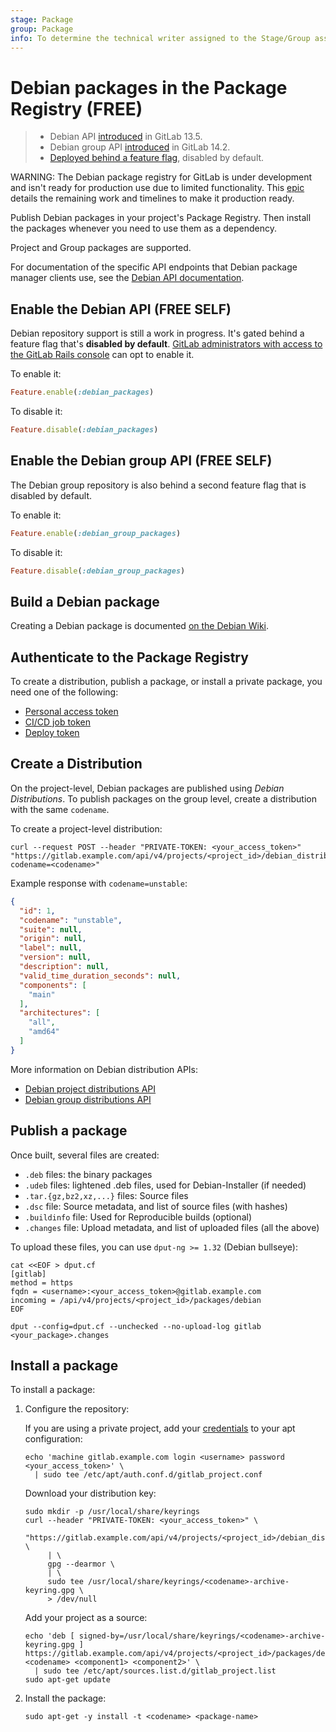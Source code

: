 ```yaml
---
stage: Package
group: Package
info: To determine the technical writer assigned to the Stage/Group associated with this page, see https://about.gitlab.com/handbook/engineering/ux/technical-writing/#assignments
---
```


# Debian packages in the Package Registry **(FREE)**

> - Debian API [introduced](https://gitlab.com/gitlab-org/gitlab/-/merge_requests/42670) in GitLab 13.5.
> - Debian group API [introduced](https://gitlab.com/gitlab-org/gitlab/-/merge_requests/66188) in GitLab 14.2.
> - [Deployed behind a feature flag](../../feature_flags.md), disabled by default.

WARNING:
The Debian package registry for GitLab is under development and isn't ready for production use due to
limited functionality. This [epic](https://gitlab.com/groups/gitlab-org/-/epics/6057) details the remaining
work and timelines to make it production ready.

Publish Debian packages in your project's Package Registry. Then install the
packages whenever you need to use them as a dependency.

Project and Group packages are supported.

For documentation of the specific API endpoints that Debian package manager
clients use, see the [Debian API documentation](../../../api/packages/debian.md).

## Enable the Debian API **(FREE SELF)**

Debian repository support is still a work in progress. It's gated behind a feature flag that's
**disabled by default**.
[GitLab administrators with access to the GitLab Rails console](../../../administration/feature_flags.md)
can opt to enable it.

To enable it:

```ruby
Feature.enable(:debian_packages)
```

To disable it:

```ruby
Feature.disable(:debian_packages)
```

## Enable the Debian group API **(FREE SELF)**

The Debian group repository is also behind a second feature flag that is disabled by default.

To enable it:

```ruby
Feature.enable(:debian_group_packages)
```

To disable it:

```ruby
Feature.disable(:debian_group_packages)
```

## Build a Debian package

Creating a Debian package is documented [on the Debian Wiki](https://wiki.debian.org/Packaging).

## Authenticate to the Package Registry

To create a distribution, publish a package, or install a private package, you need one of the
following:

- [Personal access token](../../../api/index.md#personalprojectgroup-access-tokens)
- [CI/CD job token](../../../ci/jobs/ci_job_token.md)
- [Deploy token](../../project/deploy_tokens/index.md)

## Create a Distribution

On the project-level, Debian packages are published using *Debian Distributions*. To publish
packages on the group level, create a distribution with the same `codename`.

To create a project-level distribution:

```shell
curl --request POST --header "PRIVATE-TOKEN: <your_access_token>" "https://gitlab.example.com/api/v4/projects/<project_id>/debian_distributions?codename=<codename>"
```

Example response with `codename=unstable`:

```json
{
  "id": 1,
  "codename": "unstable",
  "suite": null,
  "origin": null,
  "label": null,
  "version": null,
  "description": null,
  "valid_time_duration_seconds": null,
  "components": [
    "main"
  ],
  "architectures": [
    "all",
    "amd64"
  ]
}
```

More information on Debian distribution APIs:

- [Debian project distributions API](../../../api/packages/debian_project_distributions.md)
- [Debian group distributions API](../../../api/packages/debian_group_distributions.md)

## Publish a package

Once built, several files are created:

- `.deb` files: the binary packages
- `.udeb` files: lightened .deb files, used for Debian-Installer (if needed)
- `.tar.{gz,bz2,xz,...}` files: Source files
- `.dsc` file: Source metadata, and list of source files (with hashes)
- `.buildinfo` file: Used for Reproducible builds (optional)
- `.changes` file: Upload metadata, and list of uploaded files (all the above)

To upload these files, you can use `dput-ng >= 1.32` (Debian bullseye):

```shell
cat <<EOF > dput.cf
[gitlab]
method = https
fqdn = <username>:<your_access_token>@gitlab.example.com
incoming = /api/v4/projects/<project_id>/packages/debian
EOF

dput --config=dput.cf --unchecked --no-upload-log gitlab <your_package>.changes
```

## Install a package

To install a package:

1. Configure the repository:

    If you are using a private project, add your [credentials](#authenticate-to-the-package-registry) to your apt configuration:

    ```shell
    echo 'machine gitlab.example.com login <username> password <your_access_token>' \
      | sudo tee /etc/apt/auth.conf.d/gitlab_project.conf
    ```

    Download your distribution key:

    ```shell
    sudo mkdir -p /usr/local/share/keyrings
    curl --header "PRIVATE-TOKEN: <your_access_token>" \
         "https://gitlab.example.com/api/v4/projects/<project_id>/debian_distributions/<codename>/key.asc" \
         | \
         gpg --dearmor \
         | \
         sudo tee /usr/local/share/keyrings/<codename>-archive-keyring.gpg \
         > /dev/null
    ```

    Add your project as a source:

    ```shell
    echo 'deb [ signed-by=/usr/local/share/keyrings/<codename>-archive-keyring.gpg ] https://gitlab.example.com/api/v4/projects/<project_id>/packages/debian <codename> <component1> <component2>' \
      | sudo tee /etc/apt/sources.list.d/gitlab_project.list
    sudo apt-get update
    ```

1. Install the package:

    ```shell
    sudo apt-get -y install -t <codename> <package-name>
    ```
